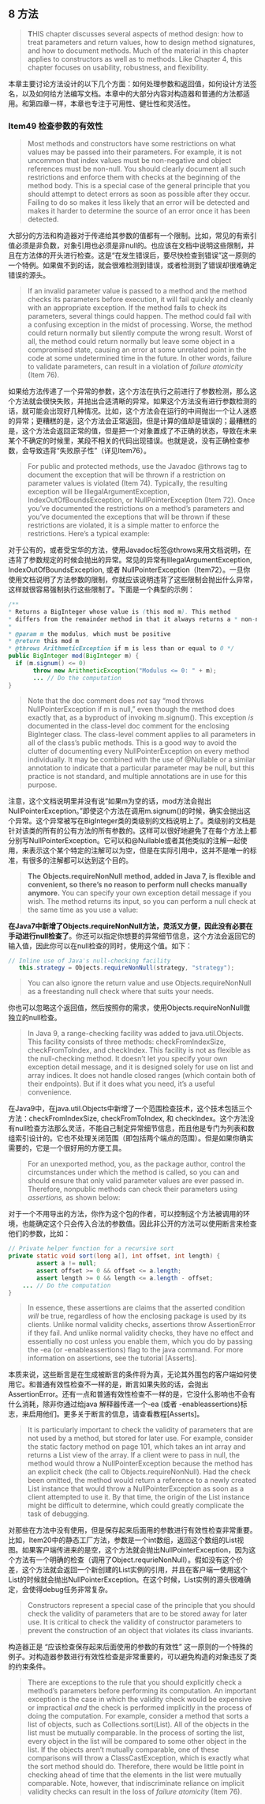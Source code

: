 ## 8 方法

> **T**HIS chapter discusses several aspects of method design: how to treat parameters and return values, how to design method signatures, and how to document methods. Much of the material in this chapter applies to constructors as well as to methods. Like Chapter 4, this chapter focuses on usability, robustness, and flexibility.

本章主要讨论方法设计的以下几个方面：如何处理参数和返回值，如何设计方法签名，以及如何给方法编写文档。本章中的大部分内容对构造器和普通的方法都适用。和第四章一样，本章也专注于可用性、健壮性和灵活性。

### Item49 检查参数的有效性

> Most methods and constructors have some restrictions on what values may be passed into their parameters. For example, it is not uncommon that index values must be non-negative and object references must be non-null. You should clearly document all such restrictions and enforce them with checks at the beginning of the method body. This is a special case of the general principle that you should attempt to detect errors as soon as possible after they occur. Failing to do so makes it less likely that an error will be detected and makes it harder to determine the source of an error once it has been detected.

大部分的方法和构造器对于传递给其参数的值都有一个限制。比如，常见的有索引值必须是非负数，对象引用也必须是非null的。也应该在文档中说明这些限制，并且在方法体的开头进行检查。这是“在发生错误后，要尽快检查到错误”这一原则的一个特例。如果做不到的话，就会很难检测到错误，或者检测到了错误却很难确定错误的源头。

> If an invalid parameter value is passed to a method and the method checks its parameters before execution, it will fail quickly and cleanly with an appropriate exception. If the method fails to check its parameters, several things could happen. The method could fail with a confusing exception in the midst of processing. Worse, the method could return normally but silently compute the wrong result. Worst of all, the method could return normally but leave some object in a compromised state, causing an error at some unrelated point in the code at some undetermined time in the future. In other words, failure to validate parameters, can result in a violation of *failure atomicity* (Item 76).

如果给方法传递了一个异常的参数，这个方法在执行之前进行了参数检测，那么这个方法就会很快失败，并抛出合适清晰的异常。如果这个方法没有进行参数检测的话，就可能会出现好几种情况。比如，这个方法会在运行的中间抛出一个让人迷惑的异常；更糟糕的是，这个方法会正常返回，但是计算的值却是错误的；最糟糕的是，这个方法会返回正常的值，但是把一个对象置成了不正确的状态，导致在未来某个不确定的时候里，某段不相关的代码出现错误。也就是说，没有正确检查参数，会导致违背“失败原子性”（详见Item76）。

> For public and protected methods, use the Javadoc @throws tag to document the exception that will be thrown if a restriction on parameter values is violated (Item 74). Typically, the resulting exception will be IllegalArgumentException, IndexOutOfBoundsException, or NullPointerException (Item 72). Once you’ve documented the restrictions on a method’s parameters and you’ve documented the exceptions that will be thrown if these restrictions are violated, it is a simple matter to enforce the restrictions. Here’s a typical example:

对于公有的，或者受宝华的方法，使用Javadoc标签@throws来用文档说明，在违背了参数规定的时候会抛出的异常。常见的异常有IllegalArgumentException, IndexOutOfBoundsException, 或者 NullPointerException（Item72）。一旦你使用文档说明了方法参数的限制，你就应该说明违背了这些限制会抛出什么异常，这样就很容易强制执行这些限制了。下面是一个典型的示例：

```java
/**
* Returns a BigInteger whose value is (this mod m). This method
* differs from the remainder method in that it always returns a * non-negative BigInteger.
*
* @param m the modulus, which must be positive
* @return this mod m
* @throws ArithmeticException if m is less than or equal to 0 */
public BigInteger mod(BigInteger m) { 
  if (m.signum() <= 0)
       throw new ArithmeticException("Modulus <= 0: " + m);
       ... // Do the computation
}
```

> Note that the doc comment does *not* say “mod throws NullPointerException if m is null,” even though the method does exactly that, as a byproduct of invoking m.signum(). This exception *is* documented in the class-level doc comment for the enclosing BigInteger class. The class-level comment applies to all parameters in all of the class’s public methods. This is a good way to avoid the clutter of documenting every NullPointerException on every method individually. It may be combined with the use of @Nullable or a similar annotation to indicate that a particular parameter may be null, but this practice is not standard, and multiple annotations are in use for this purpose.

注意，这个文档说明里并没有说“如果m为空的话，mod方法会抛出NullPointerException。”即使这个方法在调用m.signum()的时候，确实会抛出这个异常。这个异常被写在BigInteger类的类级别的文档说明上了。类级别的文档是针对该类的所有的公有方法的所有参数的。这样可以很好地避免了在每个方法上都分别写NullPointerException。它可以和@Nullable或者其他类似的注解一起使用，来表示这个某个特定的注解可以为空，但是在实际引用中，这并不是唯一的标准，有很多的注解都可以达到这个目的。

> **The** **Objects.requireNonNull** **method, added in Java 7, is flexible and convenient, so there’s no reason to perform null checks manually anymore.** You can specify your own exception detail message if you wish. The method returns its input, so you can perform a null check at the same time as you use a value:

**在Java7中新增了Objects.requireNonNull方法，灵活又方便，因此没有必要在手动进行null检查了**。你还可以指定你想要的异常细节信息，这个方法会返回它的输入值，因此你可以在null检查的同时，使用这个值。如下：

```java
// Inline use of Java's null-checking facility
   this.strategy = Objects.requireNonNull(strategy, "strategy");
```

> You can also ignore the return value and use Objects.requireNonNull as a freestanding null check where that suits your needs.

你也可以忽略这个返回值，然后按照你的需求，使用Objects.requireNonNull做独立的null检查。

> In Java 9, a range-checking facility was added to java.util.Objects. This facility consists of three methods: checkFromIndexSize, checkFromToIndex, and checkIndex. This facility is not as flexible as the null-checking method. It doesn’t let you specify your own exception detail message, and it is designed solely for use on list and array indices. It does not handle closed ranges (which contain both of their endpoints). But if it does what you need, it’s a useful convenience.

在Java9中，在java.util.Objects中新增了一个范围检查技术，这个技术包括三个方法：checkFromIndexSize, checkFromToIndex, 和 checkIndex。这个方法没有null检查方法那么灵活，不能自己制定异常细节信息，而且他是专门为列表和数组索引设计的。它也不处理关闭范围（即包括两个端点的范围）。但是如果你确实需要的，它是一个很好用的方便工具。

> For an unexported method, you, as the package author, control the circumstances under which the method is called, so you can and should ensure that only valid parameter values are ever passed in. Therefore, nonpublic methods can check their parameters using *assertions,* as shown below:

对于一个不用导出的方法，你作为这个包的作者，可以控制这个方法被调用的环境，也能确定这个只会传入合法的参数值。因此非公开的方法可以使用断言来检查他们的参数，比如：

```java
// Private helper function for a recursive sort
private static void sort(long a[], int offset, int length) {
		assert a != null;
		assert offset >= 0 && offset <= a.length;
		assert length >= 0 && length <= a.length - offset; 
  	... // Do the computation
}
```

> In essence, these assertions are claims that the asserted condition *will* be true, regardless of how the enclosing package is used by its clients. Unlike normal validity checks, assertions throw AssertionError if they fail. And unlike normal validity checks, they have no effect and essentially no cost unless you enable them, which you do by passing the -ea (or -enableassertions) flag to the java command. For more information on assertions, see the tutorial [Asserts].

本质来说，这些断言是在生成被断言的条件将为真，无论其外围包的客户端如何使用它。和普通有效性检查不一样的是，断言如果失败的话，会抛出AssertionError。还有一点和普通有效性检查不一样的是，它没什么影响也不会有什么消耗，除非你通过给java 解释器传递一个-ea (或者 -enableassertions)标志，来启用他们。更多关于断言的信息，请查看教程[Asserts]。

> It is particularly important to check the validity of parameters that are not used by a method, but stored for later use. For example, consider the static factory method on page 101, which takes an int array and returns a List view of the array. If a client were to pass in null, the method would throw a NullPointerException because the method has an explicit check (the call to Objects.requireNonNull). Had the check been omitted, the method would return a reference to a newly created List instance that would throw a NullPointerException as soon as a client attempted to use it. By that time, the origin of the List instance might be difficult to determine, which could greatly complicate the task of debugging.

对那些在方法中没有使用，但是保存起来后面用的参数进行有效性检查非常重要。比如，Item20中的静态工厂方法，参数是一个int数组，返回这个数组的List视图。如果客户端传进来的是空，这个方法就会抛出NullPointerException，因为这个方法有一个明确的检查（调用了Object.requrieNonNull）。假如没有这个价差，这个方法就会返回一个新创建的List实例的引用，并且在客户端一使用这个List的时候就会抛出NullPointerException。在这个时候，List实例的源头很难确定，会使得debug任务非常复杂。

> Constructors represent a special case of the principle that you should check the validity of parameters that are to be stored away for later use. It is critical to check the validity of constructor parameters to prevent the construction of an object that violates its class invariants.

构造器正是 “应该检查保存起来后面使用的参数的有效性” 这一原则的一个特殊的例子。对构造器参数进行有效性检查是非常重要的，可以避免构造的对象违反了类的约束条件。

> There are exceptions to the rule that you should explicitly check a method’s parameters before performing its computation. An important exception is the case in which the validity check would be expensive or impractical *and* the check is performed implicitly in the process of doing the computation. For example, consider a method that sorts a list of objects, such as Collections.sort(List). All of the objects in the list must be mutually comparable. In the process of sorting the list, every object in the list will be compared to some other object in the list. If the objects aren’t mutually comparable, one of these comparisons will throw a ClassCastException, which is exactly what the sort method should do. Therefore, there would be little point in checking ahead of time that the elements in the list were mutually comparable. Note, however, that indiscriminate reliance on implicit validity checks can result in the loss of *failure atomicity* (Item 76).
























